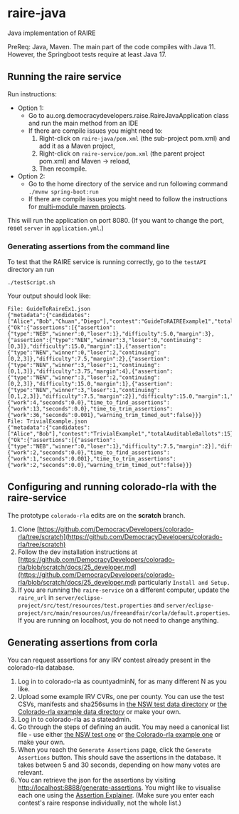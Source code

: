 # raire-java
Java implementation of RAIRE

PreReq: Java, Maven. The main part of the code compiles with Java 11. However, the Springboot tests require at least Java 17.


## Running the raire service

Run instructions:
- Option 1: 
  - Go to au.org.democracydevelopers.raise.RaireJavaApplication class and run the main method from an IDE
  - If there are compile issues you might need to:
    1. Right-click on `raire-java/pom.xml` (the sub-project pom.xml) and add it as a Maven project,
    2. Right-click on `raire-service/pom.xml` (the parent project pom.xml) and Maven -> reload,
    3. Then recompile.
- Option 2:
  - Go to the home directory of the service and run following command
    `./mvnw spring-boot:run`
  - If there are compile issues you might need to follow the instructions for [multi-module maven projects](https://www.baeldung.com/maven-multi-module).

This will run the application on port 8080.  (If you want to change the port, reset `server` in `application.yml`.)

### Generating assertions from the command line
To test that the RAIRE service is running correctly, go to the `testAPI` directory an run
```agsl
./testScript.sh
```
Your output should look like:
```
File: GuideToRaireEx1.json
{"metadata":{"candidates":["Alice","Bob","Chuan","Diego"],"contest":"GuideToRAIREExample1","totalAuditableBallots":15},"solution":{"Ok":{"assertions":[{"assertion":{"type":"NEB","winner":0,"loser":1},"difficulty":5.0,"margin":3},{"assertion":{"type":"NEN","winner":3,"loser":0,"continuing":[0,3]},"difficulty":15.0,"margin":1},{"assertion":{"type":"NEN","winner":0,"loser":2,"continuing":[0,2,3]},"difficulty":7.5,"margin":2},{"assertion":{"type":"NEN","winner":3,"loser":1,"continuing":[0,1,3]},"difficulty":3.75,"margin":4},{"assertion":{"type":"NEN","winner":3,"loser":2,"continuing":[0,2,3]},"difficulty":15.0,"margin":1},{"assertion":{"type":"NEN","winner":3,"loser":1,"continuing":[0,1,2,3]},"difficulty":7.5,"margin":2}],"difficulty":15.0,"margin":1,"winner":3,"num_candidates":4,"time_to_determine_winners":{"work":4,"seconds":0.0},"time_to_find_assertions":{"work":13,"seconds":0.0},"time_to_trim_assertions":{"work":36,"seconds":0.001},"warning_trim_timed_out":false}}}
File: TrivialExample.json
{"metadata":{"candidates":["Alice","Bob"],"contest":"TrivialExample1","totalAuditableBallots":15},"solution":{"Ok":{"assertions":[{"assertion":{"type":"NEB","winner":0,"loser":1},"difficulty":7.5,"margin":2}],"difficulty":7.5,"margin":2,"winner":0,"num_candidates":2,"time_to_determine_winners":{"work":2,"seconds":0.0},"time_to_find_assertions":{"work":1,"seconds":0.001},"time_to_trim_assertions":{"work":2,"seconds":0.0},"warning_trim_timed_out":false}}}
```

## Configuring and running colorado-rla with the raire-service
The prototype `colorado-rla` edits are on the **scratch** branch.

1. Clone [https://github.com/DemocracyDevelopers/colorado-rla/tree/scratch](https://github.com/DemocracyDevelopers/colorado-rla/tree/scratch)
2. Follow the dev installation instructions at 
[https://github.com/DemocracyDevelopers/colorado-rla/blob/scratch/docs/25_developer.md](https://github.com/DemocracyDevelopers/colorado-rla/blob/scratch/docs/25_developer.md)
particularly `Install and Setup.`
4. If you are running the `raire-service` on a different computer, update the `raire_url` in
`server/eclipse-project/src/test/resources/test.properties` and 
`server/eclipse-project/src/main/resources/us/freeandfair/corla/default.properties`.
If you are running on localhost, you do not need to change anything.

## Generating assertions from corla
You can request assertions for any IRV contest already present in the colorado-rla database.

1. Log in to colorado-rla as countyadminN, for as many different N as you like. 
2. Upload some example IRV CVRs, one per county. You can use the test CSVs, manifests and sha256sums in
   [the NSW test data directory](https://github.com/DemocracyDevelopers/Utilities-and-experiments/tree/main/src/main/resources/test-data) 
   or [the Colorado-rla example data directory](https://github.com/DemocracyDevelopers/colorado-rla/tree/main/test/IRV-test) or make your own.
3. Log in to colorado-rla as a stateadmin.
4. Go through the steps of defining an audit. You may need a canonical list file - use either
[the NSW test one](https://github.com/DemocracyDevelopers/colorado-rla/tree/scratch/test/NSW2021Data) or [the Colorado-rla example one](https://github.com/DemocracyDevelopers/colorado-rla/blob/main/test/IRV-test/IRV_Test_Canonical_List.csv) or make your own. 
5. When you reach the `Generate Assertions` page,
click the `Generate Assertions` button. This should save the assertions in the database. 
It takes between 5 and 30 seconds, depending on how many votes are relevant.
6. You can retrieve the json for the assertions by visiting [http://localhost:8888/generate-assertions](http://localhost:8888/generate-assertions).
You might like to visualise each one using the [Assertion Explainer](https://democracydevelopers.github.io/raire-rs/WebContent/explain_assertions.html). (Make sure you enter each contest's raire response individually, not the whole list.)
